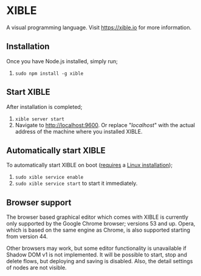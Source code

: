 # XIBLE
A visual programming language. Visit <https://xible.io> for more information.

## Installation
Once you have Node.js installed, simply run;
1. `sudo npm install -g xible`

## Start XIBLE
After installation is completed;
1. `xible server start`
2. Navigate to <http://localhost:9600>. Or replace "_localhost_" with the actual address of the machine where you installed XIBLE.

## Automatically start XIBLE
To automatically start XIBLE on boot ([requires](https://www.xible.io/docs/commandlinetools/xible.htm#service.enable) a [Linux installation](https://www.xible.io/docs/installation.htm#linux));
1. `sudo xible service enable`
2. `sudo xible service start` to start it immediately.

## Browser support
The browser based graphical editor which comes with XIBLE is currently only supported by the Google Chrome browser; versions 53 and up. Opera, which is based on the same engine as Chrome, is also supported starting from version 44.

Other browsers may work, but some editor functionality is unavailable if Shadow DOM v1 is not implemented. It will be possible to start, stop and delete flows, but deploying and saving is disabled. Also, the detail settings of nodes are not visible.
